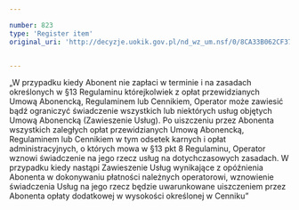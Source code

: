 ```yaml
---

number: 823
type: 'Register item'
original_uri: 'http://decyzje.uokik.gov.pl/nd_wz_um.nsf/0/8CA33B062CF37052C12572DD003296E3?OpenDocument'


---
```


„W przypadku kiedy Abonent nie zapłaci w terminie i na zasadach określonych w §13 Regulaminu którejkolwiek z opłat przewidzianych Umową Abonencką, Regulaminem lub Cennikiem, Operator może zawiesić bądź ograniczyć świadczenie wszystkich lub niektórych usług objętych Umową Abonencką (Zawieszenie Usług). Po uiszczeniu przez Abonenta wszystkich zaległych opłat przewidzianych Umową Abonencką, Regulaminem lub Cennikiem w tym odsetek karnych i opłat administracyjnych, o których mowa w §13 pkt 8 Regulaminu, Operator wznowi świadczenie na jego rzecz usług na dotychczasowych zasadach. W przypadku kiedy nastąpi Zawieszenie Usług wynikające z opóźnienia Abonenta w dokonywaniu płatności należnych operatorowi, wznowienie świadczenia Usług na jego rzecz będzie uwarunkowane uiszczeniem przez Abonenta opłaty dodatkowej w wysokości określonej w Cenniku”
